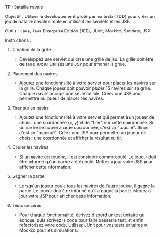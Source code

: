 TP : Bataille navale

Objectif : Utiliser le développement piloté par les tests (TDD) pour créer un jeu de bataille navale simple en utilisant les servlets et les JSP.

Outils : Java, Java Enterprise Edition (JEE), JUnit, Mockito, Servlets, JSP

Instructions :

1. Création de la grille
   - Développez une servlet qui crée une grille de jeu. La grille doit être de taille 10x10. Utilisez une JSP pour afficher la grille.

2. Placement des navires

   - Ajoutez une fonctionnalité à votre servlet pour placer les navires sur la grille. Chaque joueur doit pouvoir placer 15 navires sur sa grille. Chaque navire occupe une seule cellule. Créez une JSP pour permettre au joueur de placer ses navires.

3. Tirer sur un navire

   - Ajoutez une fonctionnalité à votre servlet qui permet à un joueur de choisir une coordonnée (x, y) et de "tirer" sur cette coordonnée. Si un navire se trouve à cette coordonnée, c'est un "touché". Sinon, c'est un "manqué". Créez une JSP pour permettre au joueur de choisir une coordonnée et afficher le résultat du tir.

4. Couler les navires

   - Si un navire est touché, il est considéré comme coulé. Le joueur doit être informé qu'un navire a été coulé. Mettez à jour votre JSP pour afficher cette information.

5. Gagner la partie

   - Lorsqu'un joueur coule tous les navires de l'autre joueur, il gagne la partie. Le joueur doit être informé qu'il a gagné la partie. Mettez à jour votre JSP pour afficher cette information.

6. Tests unitaires

    - Pour chaque fonctionnalité, écrivez d'abord un test unitaire qui échoue, puis écrivez le code pour faire passer le test, et enfin refactorisez votre code. Utilisez JUnit pour vos tests unitaires et Mockito pour les simulations.